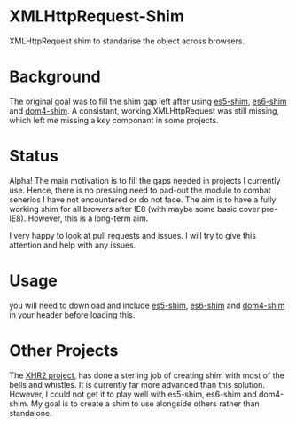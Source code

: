 XMLHttpRequest-Shim
===================

XMLHttpRequest shim to standarise the object across browsers.


Background
===================

The original goal was to fill the shim gap left after using [es5-shim](https://github.com/es-shims/es5-shim), [es6-shim](https://github.com/paulmillr/es6-shim/) and [dom4-shim](https://github.com/termi/ES5-DOM-SHIM).  A consistant, working XMLHttpRequest was still missing, which left me missing a key componant in some projects.


Status
===================

Alpha! The main motivation is to fill the gaps needed in projects I currently use.  Hence, there is no pressing need to pad-out the module to combat senerios I have not encountered or do not face.  The aim is to have a fully working shim for all browers after IE8 (with maybe some basic cover pre-IE8).  However, this is a long-term aim.

I very happy to look at pull requests and issues. I will try to give this attention and help with any issues.

Usage
===================
you will need to download and include [es5-shim](https://github.com/es-shims/es5-shim), [es6-shim](https://github.com/paulmillr/es6-shim/) and [dom4-shim](https://github.com/termi/ES5-DOM-SHIM) in your header before loading this.



Other Projects
===================

The [XHR2 project](https://github.com/termi/XHR2), has done a sterling job of creating shim with most of the bells and whistles.  It is currently far more advanced than this solution.  However, I could not get it to play well with es5-shim, es6-shim and dom4-shim.  My goal is to create a shim to use alongside others rather than standalone.
